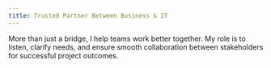```yaml
---
title: Trusted Partner Between Business & IT
---
```


More than just a bridge, I help teams work better together. My role is to listen, clarify needs, and ensure smooth collaboration between stakeholders for successful project outcomes.